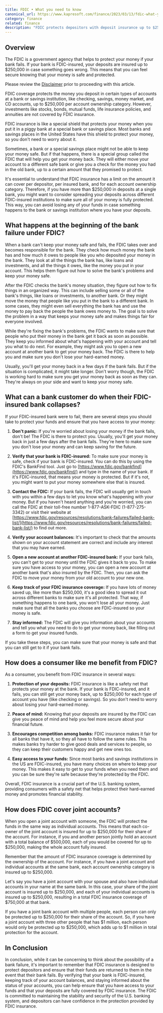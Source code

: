 ```yaml
---
title: FDIC • What you need to know
canonical_url: https://www.kapresoft.com/finance/2023/03/13/fdic-what-you-need-to-know.html
category: finance
related: finance
description: "FDIC protects depositors with deposit insurance up to $250,000 per depositor, per insured bank. Safeguard your funds in case of a bank failure."
---
```


## Overview

The FDIC is a government agency that helps to protect your money if your bank fails. If your bank is FDIC-insured, your deposits are insured up to $250,000 in case something goes wrong. This means that you can feel secure knowing that your money is safe and protected.<!--excerpt-->

Please review the [Disclaimer](/disclaimer.html) prior to proceeding with this article.

FDIC coverage protects the money you deposit in certain types of accounts at a bank or savings institution, like checking, savings, money market, and CD accounts, up to $250,000 per account ownership category. However, investments like stocks, bonds, mutual funds, life insurance policies, and annuities are not covered by FDIC insurance.

FDIC insurance is like a special shield that protects your money when you put it in a piggy bank at a special bank or savings place. Most banks and savings places in the United States have this shield to protect your money, so you don't need to worry about it.

Sometimes, a bank or a special savings place might not be able to keep your money safe. But if that happens, there is a special group called the FDIC that will help you get your money back. They will either move your account to a different safe bank or give you a check for the money you had in the old bank, up to a certain amount that they promised to protect.

It's essential to understand that FDIC insurance has a limit on the amount it can cover per depositor, per insured bank, and for each account ownership category. Therefore, if you have more than $250,000 in deposits at a single bank, you might want to consider spreading your deposits across different FDIC-insured institutions to make sure all of your money is fully protected. This way, you can avoid losing any of your funds in case something happens to the bank or savings institution where you have your deposits.

## What happens at the beginning of the bank failure under FDIC?

When a bank can't keep your money safe and fails, the FDIC takes over and becomes responsible for the bank. They check how much money the bank has and how much it owes to people like you who deposited your money in the bank. They look at all the things the bank has, like loans and investments, and all the things it owes, like the money you put in your account. This helps them figure out how to solve the bank's problems and keep your money safe.

After the FDIC checks the bank's money situation, they figure out how to fix things in an organized way. This can include selling some or all of the bank's things, like loans or investments, to another bank. Or they might move the money that people like you put in the bank to a different bank. In some cases, they might even sell everything the bank has and use the money to pay back the people the bank owes money to. The goal is to solve the problem in a way that keeps your money safe and makes things fair for everyone involved.

While they're fixing the bank's problems, the FDIC wants to make sure that people who put their money in the bank get it back as soon as possible. They keep you informed about what's happening with your account and tell you what to do next. For example, they might ask you to open a new account at another bank to get your money back. The FDIC is there to help you and make sure you don't lose your hard-earned money.

Usually, you'll get your money back in a few days if the bank fails. But if the situation is complicated, it might take longer. Don't worry though, the FDIC is working hard to make sure you get your money back as soon as they can. They're always on your side and want to keep your money safe.

## What can a bank customer do when their FDIC-insured bank collapses?

If your FDIC-insured bank were to fail, there are several steps you should take to protect your funds and ensure that you have access to your money:

1. **Don't panic:** If you're worried about losing your money if the bank fails, don't be! The FDIC is there to protect you. Usually, you'll get your money back in just a few days after the bank fails. They're here to make sure you don't lose your money and can keep saving for the future.

2. **Verify that your bank is FDIC-insured:** To make sure your money is safe, check if your bank is FDIC-insured. You can do this by using the FDIC's BankFind tool. Just go to [https://www.fdic.gov/bankfind](https://www.fdic.gov/bankfind/) and type in the name of your bank. If it's FDIC-insured, that means your money is protected. But if it's not, you might want to put your money somewhere else that is insured.

3. **Contact the FDIC:** If your bank fails, the FDIC will usually get in touch with you within a few days to let you know what's happening with your money. But if you haven't heard anything and you're worried, you can call the FDIC at their toll-free number 1-877-ASK-FDIC (1-877-275-3342) or visit their website at [https://www.fdic.gov/resources/resolutions/bank-failures/failed-bank-list/](https://www.fdic.gov/resources/resolutions/bank-failures/failed-bank-list/) to find out more.

4. **Verify your account balances:** It's important to check that the amounts shown on your account statement are correct and include any interest that you may have earned.

5. **Open a new account at another FDIC-insured bank:** If your bank fails, you can't get to your money until the FDIC gives it back to you. To make sure you have access to your money, you can open a new account at another bank that's also insured by the FDIC. Then, you can ask the FDIC to move your money from your old account to your new one.

6. **Keep track of your FDIC insurance coverage:** If you have lots of money saved up, like more than $250,000, it's a good idea to spread it out across different banks to make sure it's all protected. That way, if something happens to one bank, you won't lose all your money. Just make sure that all the banks you choose are FDIC-insured so your money is safe.

7. **Stay informed:** The FDIC will give you information about your accounts and tell you what you need to do to get your money back, like filling out a form to get your insured funds.

If you take these steps, you can make sure that your money is safe and that you can still get to it if your bank fails.

## How does a consumer like me benefit from FDIC?

As a consumer, you benefit from FDIC insurance in several ways:


1. **Protection of your deposits:** FDIC insurance is like a safety net that protects your money at the bank. If your bank is FDIC-insured, and it fails, you can still get your money back, up to $250,000 for each type of account you have (like checking or savings). So you don't need to worry about losing your hard-earned money.

2. **Peace of mind:** Knowing that your deposits are insured by the FDIC can give you peace of mind and help you feel more secure about your financial future.

3. **Encourages competition among banks:** FDIC insurance makes it fair for all banks that have it, so they all have to follow the same rules. This makes banks try harder to give good deals and services to people, so they can keep their customers happy and get new ones too.

4. **Easy access to your funds:** Since most banks and savings institutions in the US are FDIC-insured, you have many choices on where to keep your money. This makes it easy to get to your funds when you need them and you can be sure they're safe because they're protected by the FDIC.

Overall, FDIC insurance is a crucial part of the U.S. banking system, providing consumers with a safety net that helps protect their hard-earned money and promotes financial stability.

## How does FDIC cover joint accounts?

When you open a joint account with someone, the FDIC will protect the funds in the same way as individual accounts. This means that each co-owner of the joint account is insured for up to $250,000 for their share of the account. For instance, if you and another person jointly hold an account with a total balance of $500,000, each of you would be covered for up to $250,000, making the whole account fully insured.

Remember that the amount of FDIC insurance coverage is determined by the ownership of the account. For instance, if you have a joint account and individual accounts at the same bank, each account ownership category is insured up to $250,000.


Let's say you have a joint account with your spouse and also have individual accounts in your name at the same bank. In this case, your share of the joint account is insured up to $250,000, and each of your individual accounts is insured up to $250,000, resulting in a total FDIC insurance coverage of $750,000 at that bank.

If you have a joint bank account with multiple people, each person can only be protected up to $250,000 for their share of the account. So, if you have a joint account with three other people that has $1 million, each person would only be protected up to $250,000, which adds up to $1 million in total protection for the account.

## In Conclusion

In conclusion, while it can be concerning to think about the possibility of a bank failure, it's important to remember that FDIC insurance is designed to protect depositors and ensure that their funds are returned to them in the event that their bank fails. By verifying that your bank is FDIC-insured, keeping track of your account balances, and staying informed about the status of your accounts, you can help ensure that you have access to your funds and that your deposits are fully covered by FDIC insurance. The FDIC is committed to maintaining the stability and security of the U.S. banking system, and depositors can have confidence in the protection provided by FDIC insurance.
